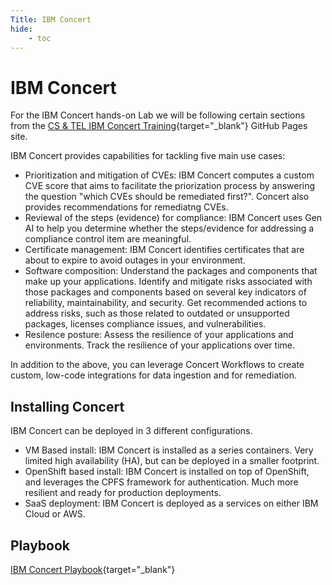 ```yaml
---
Title: IBM Concert
hide:
    - toc
---
```


# IBM Concert

For the IBM Concert hands-on Lab we will be following certain sections from the [CS & TEL IBM Concert Training](https://pages.github.ibm.com/cs-tel-ibm-concert/training/){target="_blank"} GitHub Pages site.

IBM Concert provides capabilities for tackling five main use cases:

- Prioritization and mitigation of CVEs: IBM Concert computes a custom CVE score that aims to facilitate the priorization process by answering the question "which CVEs should be remediated first?". Concert also provides recommendations for remediatng CVEs.
- Reviewal of the steps (evidence) for compliance: IBM Concert uses Gen AI to help you determine whether the steps/evidence for addressing a compliance control item are meaningful.
- Certificate management: IBM Concert identifies certificates that are about to expire to avoid outages in your environment.
- Software composition: Understand the packages and components that make up your applications. Identify and mitigate risks associated with those packages and components based on several key indicators of reliability, maintainability, and security. Get recommended actions to address risks, such as those related to outdated or unsupported packages, licenses compliance issues, and vulnerabilities.
- Resilence posture: Assess the resilience of your applications and environments. Track the resilience of your applications over time.

In addition to the above, you can leverage Concert Workflows to create custom, low-code integrations for data ingestion and for remediation.

## Installing Concert 

IBM Concert can be deployed in 3 different configurations.

- VM Based install: IBM Concert is installed as a series containers. Very limited high availability (HA), but can be deployed in a smaller footprint.
- OpenShift based install: IBM Concert is installed on top of OpenShift, and leverages the CPFS framework for authentication. Much more resilient and ready for production deployments.
- SaaS deployment: IBM Concert is deployed as a services on either IBM Cloud or AWS.

## Playbook
[IBM Concert Playbook](https://pages.github.ibm.com/skol/ce-platform-engineering/playbooks/concert/){target="_blank"}

<!-- ## Integrations
[WatsonX](https://pages.github.ibm.com/cs-tel-ibm-concert/training/module3/watsonx-integration/){target="_blank"}
[GitHub](https://pages.github.ibm.com/cs-tel-ibm-concert/training/module3/github-integration/){target="_blank"}
[Concert Workflows](https://pages.github.ibm.com/cs-tel-ibm-concert/training/module3/concert-workflows/){target="_blank"}

## App360 Arena View

[Overview](https://pages.github.ibm.com/cs-tel-ibm-concert/training/module2/overview/){target="_blank"}
[Manual Build](https://pages.github.ibm.com/cs-tel-ibm-concert/training/module2/manual-build/){target="_blank"}

## Vulnerabilities

[Vulnerabilities - CVEs and Non-CVEs](https://pages.github.ibm.com/cs-tel-ibm-concert/training/module6/overview/){target="_blank"}

## Compliance

[Overview](https://pages.github.ibm.com/cs-tel-ibm-concert/training/module4/overview/){target="_blank"}
[Assessing Compliance Posture](https://pages.github.ibm.com/cs-tel-ibm-concert/training/module4/compliance/){target="_blank"}
[Tools](https://pages.github.ibm.com/cs-tel-ibm-concert/training/module4/tools/){target="_blank"}

## Certificates

[Overview](https://pages.github.ibm.com/cs-tel-ibm-concert/training/module5/overview/){target="_blank"} -->
